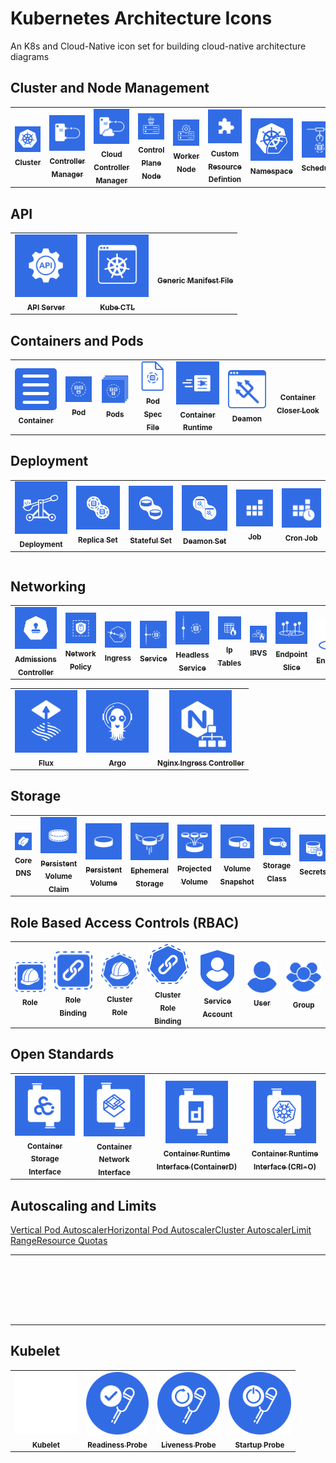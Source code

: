 # Kubernetes Architecture Icons

An K8s and Cloud-Native icon set for building cloud-native architecture diagrams

## Cluster and Node Management

<table>
  <tr>
    <td align="center"><a href="#"><img src="icons/svg/cluster.svg" width="100px;" alt=""/><br /><sub><b>Cluster</b></sub></a><br /></td>
    <td align="center"><a href="#"><img src="icons/svg/controller-manager.svg" width="100px;" alt=""/><br /><sub><b>Controller Manager</b></sub></a><br /></td>
    <td align="center"><a href="#"><img src="icons/svg/cloud-controller-manager.svg" width="100px;" alt=""/><br /><sub><b>Cloud Controller Manager</b></sub></a><br /></td>
    <td align="center"><a href="#"><img src="icons/svg/control-plane-node.svg" width="100px;" alt=""/><br /><sub><b>Control Plane Node</b></sub></a><br /></td>
    <td align="center"><a href="#"><img src="icons/svg/worker-node.svg" width="100px;" alt=""/><br /><sub><b>Worker Node</b></sub></a><br /></td>
    <td align="center"><a href="#"><img src="icons/svg/custom-resource-definition.svg" width="100px;" alt=""/><br /><sub><b>Custom Resource Defintion</b></sub></a><br /></td>
    <td align="center"><a href="#"><img src="icons/svg/namespace.svg" width="100px;" alt=""/><br /><sub><b>Namespace</b></sub></a><br /></td>
    <td align="center"><a href="#"><img src="icons/svg/scheduler.svg" width="100px;" alt=""/><br /><sub><b>Scheduler</b></sub></a><br /></td>
  </tr>
</table>

## API

<table>
  <tr>
    <td align="center"><a href="#"><img src="icons/svg/api-server.svg" width="100px;" alt=""/><br /><sub><b>API Server</b></sub></a><br /></td>
    <td align="center"><a href="#"><img src="icons/svg/kube-ctl.svg" width="100px;" alt=""/><br /><sub><b>Kube CTL</b></sub></a><br /></td>
    <td align="center"><a href="#"><img src="icons/svg/generic-mainfest-file.svg" width="100px;" alt=""/><br /><sub><b>Generic Manifest File</b></sub></a><br /></td>
  </tr>
</table>

## Containers and Pods
<table>
  <tr>
    <td align="center"><a href="#"><img src="icons/svg/container.svg" width="100px;" alt=""/><br /><sub><b>Container</b></sub></a><br /></td>
    <td align="center"><a href="#"><img src="icons/svg/pod.svg" width="100px;" alt=""/><br /><sub><b>Pod</b></sub></a><br /></td>
    <td align="center"><a href="#"><img src="icons/svg/pods.svg" width="100px;" alt=""/><br /><sub><b>Pods</b></sub></a><br /></td>
    <td align="center"><a href="#"><img src="icons/svg/pod-spec-file.svg" width="100px;" alt=""/><br /><sub><b>Pod Spec File</b></sub></a><br /></td>
    <td align="center"><a href="#"><img src="icons/svg/container-runtime.svg" width="100px;" alt=""/><br /><sub><b>Container Runtime</b></sub></a><br /></td>
    <td align="center"><a href="#"><img src="icons/svg/deamon.svg" width="100px;" alt=""/><br /><sub><b>Deamon</b></sub></a><br /></td>
    <td align="center"><a href="#"><img src="icons/svg/container-closer-look.svg" width="100px;" alt=""/><br /><sub><b>Container Closer Look</b></sub></a><br /></td>
  </tr>
</table>

## Deployment

<table>
  <tr>
    <td align="center"><a href="#"><img src="icons/svg/deployment.svg" width="100px;" alt=""/><br /><sub><b>Deployment</b></sub></a><br /></td>
    <td align="center"><a href="#"><img src="icons/svg/replica-set.svg" width="100px;" alt=""/><br /><sub><b>Replica Set</b></sub></a><br /></td>
    <td align="center"><a href="#"><img src="icons/svg/stateful-set.svg" width="100px;" alt=""/><br /><sub><b>Stateful Set</b></sub></a><br /></td>
    <td align="center"><a href="#"><img src="icons/svg/deamon-set.svg" width="100px;" alt=""/><br /><sub><b>Deamon Set</b></sub></a><br /></td>
    <td align="center"><a href="#"><img src="icons/svg/job.svg" width="100px;" alt=""/><br /><sub><b>Job</b></sub></a><br /></td>
    <td align="center"><a href="#"><img src="icons/svg/cron-job.svg" width="100px;" alt=""/><br /><sub><b>Cron Job</b></sub></a><br /></td>
  </tr>
</table>

<table>
  <tr>
  </tr>
</table>

## Networking

<table>
  <tr>
    <td align="center"><a href="#"><img src="icons/svg/admissions-controller.svg" width="100px;" alt=""/><br /><sub><b>Admissions Controller</b></sub></a><br /></td>
    <td align="center"><a href="#"><img src="icons/svg/network-policy.svg" width="100px;" alt=""/><br /><sub><b>Network Policy</b></sub></a><br /></td>
    <td align="center"><a href="#"><img src="icons/svg/ingress.svg" width="100px;" alt=""/><br /><sub><b>Ingress</b></sub></a><br /></td>
    <td align="center"><a href="#"><img src="icons/svg/service.svg" width="100px;" alt=""/><br /><sub><b>Service</b></sub></a><br /></td>
    <td align="center"><a href="#"><img src="icons/svg/headless-service.svg" width="100px;" alt=""/><br /><sub><b>Headless Service</b></sub></a><br /></td>
    <td align="center"><a href="#"><img src="icons/svg/ip-tables.svg" width="100px;" alt=""/><br /><sub><b>Ip Tables</b></sub></a><br /></td>
    <td align="center"><a href="#"><img src="icons/svg/ipvs.svg" width="100px;" alt=""/><br /><sub><b>IPVS</b></sub></a><br /></td>
    <td align="center"><a href="#"><img src="icons/svg/endpoint-slice.svg" width="100px;" alt=""/><br /><sub><b>Endpoint Slice</b></sub></a><br /></td>
    <td align="center"><a href="#"><img src="icons/svg/endpoint.svg" width="100px;" alt=""/><br /><sub><b>Endpoint</b></sub></a><br /></td>
    <td align="center"><a href="#"><img src="icons/svg/proxy.svg" width="100px;" alt=""/><br /><sub><b>Proxy</b></sub></a><br /></td>
  </tr>
</table>

<table>
  <tr>
    <td align="center"><a href="#"><img src="icons/svg/flux.svg" width="100px;" alt=""/><br /><sub><b>Flux</b></sub></a><br /></td>
    <td align="center"><a href="#"><img src="icons/svg/argo.svg" width="100px;" alt=""/><br /><sub><b>Argo</b></sub></a><br /></td>
    <td align="center"><a href="#"><img src="icons/svg/nginx-ingress-controller.svg" width="100px;" alt=""/><br /><sub><b>Nginx Ingress Controller</b></sub></a><br /></td>
  </tr>
</table>

## Storage

<table>
  <tr>
    <td align="center"><a href="#"><img src="icons/svg/core-dns.svg" width="100px;" alt=""/><br /><sub><b>Core DNS</b></sub></a><br /></td>
    <td align="center"><a href="#"><img src="icons/svg/persistent-volume-claim.svg" width="100px;" alt=""/><br /><sub><b>Persistent Volume Claim</b></sub></a><br /></td>
    <td align="center"><a href="#"><img src="icons/svg/persistent-volumes.svg" width="100px;" alt=""/><br /><sub><b>Persistent Volume</b></sub></a><br /></td>
    <td align="center"><a href="#"><img src="icons/svg/ephemeral-storage.svg" width="100px;" alt=""/><br /><sub><b>Ephemeral Storage</b></sub></a><br /></td>
    <td align="center"><a href="#"><img src="icons/svg/projected-volume.svg" width="100px;" alt=""/><br /><sub><b>Projected Volume</b></sub></a><br /></td>
    <td align="center"><a href="#"><img src="icons/svg/volume-snapshot.svg" width="100px;" alt=""/><br /><sub><b>Volume Snapshot</b></sub></a><br /></td>
    <td align="center"><a href="#"><img src="icons/svg/storage-class.svg" width="100px;" alt=""/><br /><sub><b>Storage Class</b></sub></a><br /></td>
    <td align="center"><a href="#"><img src="icons/svg/secrets.svg" width="100px;" alt=""/><br /><sub><b>Secrets</b></sub></a><br /></td>
    <td align="center"><a href="#"><img src="icons/svg/config-map.svg" width="100px;" alt=""/><br /><sub><b>Config Map</b></sub></a><br /></td>
    <td align="center"><a href="#"><img src="icons/svg/etcd.svg" width="100px;" alt=""/><br /><sub><b>Etcd</b></sub></a><br /></td>
  </tr>
</table>

## Role Based Access Controls (RBAC)
<table>
  <tr>
    <td align="center"><a href="#"><img src="icons/svg/role.svg" width="100px;" alt=""/><br /><sub><b>Role</b></sub></a><br /></td>
    <td align="center"><a href="#"><img src="icons/svg/role-binding.svg" width="100px;" alt=""/><br /><sub><b>Role Binding</b></sub></a><br /></td>
    <td align="center"><a href="#"><img src="icons/svg/cluster-role.svg" width="100px;" alt=""/><br /><sub><b>Cluster Role</b></sub></a><br /></td>
    <td align="center"><a href="#"><img src="icons/svg/cluster-role-binding.svg" width="100px;" alt=""/><br /><sub><b>Cluster Role Binding</b></sub></a><br /></td>
    <td align="center"><a href="#"><img src="icons/svg/service-account.svg" width="100px;" alt=""/><br /><sub><b>Service Account</b></sub></a><br /></td>
    <td align="center"><a href="#"><img src="icons/svg/user.svg" width="100px;" alt=""/><br /><sub><b>User</b></sub></a><br /></td>
    <td align="center"><a href="#"><img src="icons/svg/group.svg" width="100px;" alt=""/><br /><sub><b>Group</b></sub></a><br /></td>
  </tr>
</table>

## Open Standards

<table>
  <tr>
    <td align="center"><a href="#"><img src="icons/svg/container-storage-interface.svg" width="100px;" alt=""/><br /><sub><b>Container Storage Interface</b></sub></a><br /></td>
    <td align="center"><a href="#"><img src="icons/svg/container-network-interface.svg" width="100px;" alt=""/><br /><sub><b>Container Network Interface</b></sub></a><br /></td>
    <td align="center"><a href="#"><img src="icons/svg/container-runtime-interface-container-d.svg" width="100px;" alt=""/><br /><sub><b>Container Runtime Interface (ContainerD)</b></sub></a><br /></td>
    <td align="center"><a href="#"><img src="icons/svg/container-runtime-interface-cri-o.svg" width="100px;" alt=""/><br /><sub><b>Container Runtime Interface (CRI-O)</b></sub></a><br /></td>
  </tr>
</table>

## Autoscaling and Limits

<table border="0">
  <tr><td width="1%" align="center"><img src="icons/svg/vertical-pod-autoscaler.svg" width="100px;" alt=""/><td></tr>  <tr><a href="#">Vertical Pod Autoscaler</a></td></tr>
  <tr><td width="1%" align="center"><img src="icons/svg/horizontal-pod-autoscaler.svg" width="100px;" alt=""/><td></tr><tr><a href="#">Horizontal Pod Autoscaler</a></td></tr>
  <tr><td width="1%" align="center"><img src="icons/svg/cluster-autoscaler.svg" width="100px;" alt=""/><td></tr>       <tr><a href="#">Cluster Autoscaler</a></td></tr>
  <tr><td width="1%" align="center"><img src="icons/svg/limit-range.svg" width="100px;" alt=""/><td></tr>              <tr><a href="#">Limit Range</a></td></tr>
  <tr><td width="1%" align="center"><img src="icons/svg/resource-quotas.svg" width="100px;" alt=""/></td></tr>          <tr><a href="#">Resource Quotas</a></td></tr>
</table>

## Kubelet

<table>
  <tr>
    <td align="center"><a href="#"><img src="icons/svg/kubelet.svg" width="100px;" alt=""/><br /><sub><b>Kubelet</b></sub></a><br /></td>
    <td align="center"><a href="#"><img src="icons/svg/readiness-probe.svg" width="100px;" alt=""/><br /><sub><b>Readiness Probe</b></sub></a><br /></td>
    <td align="center"><a href="#"><img src="icons/svg/liveness-probe.svg" width="100px;" alt=""/><br /><sub><b>Liveness Probe</b></sub></a><br /></td>
    <td align="center"><a href="#"><img src="icons/svg/startup-probe.svg" width="100px;" alt=""/><br /><sub><b>Startup Probe</b></sub></a><br /></td>
  </tr>
</table>

